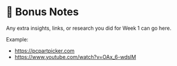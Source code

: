 # 📝 Bonus Notes

Any extra insights, links, or research you did for Week 1 can go here.

Example:
- https://pcpartpicker.com
- https://www.youtube.com/watch?v=OAx_6-wdslM
